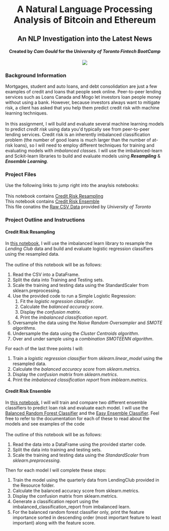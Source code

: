 <h1 align="center">A Natural Language Processing Analysis of Bitcoin and Ethereum</h1>
<h2 align="center"> An NLP Investigation into the Latest News </h2>
<h4 align="center"> Created by <em>Cam Gould</em> for the <em>University of Toronto Fintech BootCamp</em> </h4>

<p align="center">
  <img
    src="https://github.com/CamGould/Machine_Learning/blob/main/Supplemental/credit-risk.jpg?raw=true"
  >
</p>

### Background Information
Mortgages, student and auto loans, and debt consolidation are just a few examples of credit and loans that people seek online. Peer-to-peer lending services such as Loans Canada and Mogo let investors loan people money without using a bank. However, because investors always want to mitigate risk, a client has asked that you help them predict credit risk with machine learning techniques.
<br>
<br>
In this assignment, I will build and evaluate several machine learning models to predict *credit risk* using data you'd typically see from peer-to-peer lending services. Credit risk is an inherently imbalanced classification problem (the number of good loans is much larger than the number of at-risk loans), so I will need to employ different techniques for training and evaluating models with *imbalanced classes*. I will use the imbalanced-learn and Scikit-learn libraries to build and evaluate models using ***Resampling*** & ***Ensemble Learning***.
<br>
### Project Files
Use the following links to jump right into the anaylsis notebooks:
<br>
<br>
This notebook contains [Credit Risk Resampling](https://github.com/CamGould/Machine_Learning/blob/main/Coding%20Notebooks/%5B1%5DCredit_Risk_Resampling.ipynb)
<br>
This notebook contains [Credit Risk Ensemble](https://github.com/CamGould/Machine_Learning/blob/main/Coding%20Notebooks/%5B2%5DCredit_Risk_Ensemble.ipynb)
<br>
This file conatins the [Raw CSV Data](https://github.com/CamGould/Machine_Learning/tree/main/Supplemental) provided by *University of Toronto*
<br>
### Project Outline and Instructions
#### Credit Risk Resampling
In [this notebook](https://github.com/CamGould/Machine_Learning/blob/main/Coding%20Notebooks/%5B1%5DCredit_Risk_Resampling.ipynb), I will use the imbalanced learn library to resample the *Lending Club* data and build and evaluate logistic regression classifiers using the resampled data.
<br>
<br>
The outline of this notebook will be as follows:
<br>
1. Read the CSV into a DataFrame.
2. Split the data into Training and Testing sets.
3. Scale the training and testing data using the StandardScaler from sklearn.preprocessing.
4. Use the provided code to run a Simple Logistic Regression:
    1. Fit the *logistic regression classifier*.
    2. Calculate the *balanced accuracy score*.
    3. Display the *confusion matrix*.
    4. Print the *imbalanced classification report*.
5. Oversample the data using the *Naive Random Oversampler* and *SMOTE algorithms*.
6. Undersample the data using the *Cluster Centroids algorithm*.
7. Over and under sample using a *combination SMOTEENN algorithm*.

For each of the last three points I will:
<br>
1. Train a *logistic regression classifier* from *sklearn.linear_model* using the resampled data.
2. Calculate the *balanced accuracy score* from *sklearn.metrics*.
3. Display the *confusion matrix* from *sklearn.metrics*.
4. Print the *imbalanced classification report* from *imblearn.metrics*.

#### Credit Risk Ensemble

In [this notebook](https://github.com/CamGould/Machine_Learning/blob/main/Coding%20Notebooks/%5B2%5DCredit_Risk_Ensemble.ipynb), I will will train and compare two different ensemble classifiers to predict loan risk and evaluate each model. I will use the [Balanced Random Forest Classifier](https://imbalanced-learn.org/stable/references/generated/imblearn.ensemble.BalancedRandomForestClassifier.html) and the [Easy Ensemble Classifier](https://imbalanced-learn.org/stable/references/generated/imblearn.ensemble.EasyEnsembleClassifier.html). Feel free to refer to the documentation for each of these to read about the models and see examples of the code
<br>
<br>
The outline of this notebook will be as follows:
<br>
1. Read the data into a DataFrame using the provided starter code.
2. Split the data into training and testing sets.
3. Scale the training and testing data using the *StandardScaler* from *sklearn.preprocessing*.

Then for each model I will complete these steps:
1. Train the model using the quarterly data from LendingClub provided in the Resource folder.
2. Calculate the balanced accuracy score from sklearn.metrics.
3. Display the confusion matrix from sklearn.metrics.
4. Generate a classification report using the imbalanced_classification_report from imbalanced learn.
5. For the balanced random forest classifier only, print the feature importance sorted in descending order (most important feature to least important) along with the feature score.
